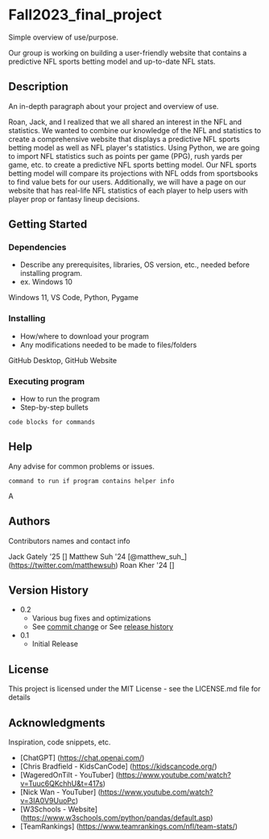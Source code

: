 # Fall2023_final_project

Simple overview of use/purpose.

Our group is working on building a user-friendly website that contains a predictive NFL sports betting model and up-to-date NFL stats.

## Description

An in-depth paragraph about your project and overview of use.

Roan, Jack, and I realized that we all shared an interest in the NFL and statistics. We wanted to combine our knowledge of the NFL and statistics to create a comprehensive website that displays a predictive NFL sports betting model as well as NFL player's statistics. Using Python, we are going to import NFL statistics such as points per game (PPG), rush yards per game, etc. to create a predictive NFL sports betting model. Our NFL sports betting model will compare its projections with NFL odds from sportsbooks to find value bets for our users. Additionally, we will have a page on our website that has real-life NFL statistics of each player to help users with player prop or fantasy lineup decisions.

## Getting Started

### Dependencies

* Describe any prerequisites, libraries, OS version, etc., needed before installing program.
* ex. Windows 10

Windows 11, VS Code, Python, Pygame

### Installing

* How/where to download your program
* Any modifications needed to be made to files/folders

GitHub Desktop, GitHub Website

### Executing program

* How to run the program
* Step-by-step bullets
```
code blocks for commands
```



## Help

Any advise for common problems or issues.
```
command to run if program contains helper info
```
A

## Authors

Contributors names and contact info

Jack Gately '25 []
Matthew Suh '24 [@matthew_suh_] (https://twitter.com/matthewsuh)
Roan Kher '24 []


## Version History

* 0.2
    * Various bug fixes and optimizations
    * See [commit change]() or See [release history]()
* 0.1
    * Initial Release

## License

This project is licensed under the MIT License - see the LICENSE.md file for details

## Acknowledgments

Inspiration, code snippets, etc.
* [ChatGPT] (https://chat.openai.com/)
* [Chris Bradfield - KidsCanCode] (https://kidscancode.org/)
* [WageredOnTilt - YouTuber] (https://www.youtube.com/watch?v=Tuuc6QKchhU&t=417s)
* [Nick Wan - YouTuber] (https://www.youtube.com/watch?v=3IA0V9UuoPc)
* [W3Schools - Website] (https://www.w3schools.com/python/pandas/default.asp)
* [TeamRankings] (https://www.teamrankings.com/nfl/team-stats/)

